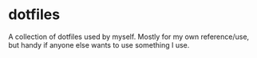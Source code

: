 # dotfiles

A collection of dotfiles used by myself. Mostly for my own reference/use, but handy if anyone else wants to use something I use.

